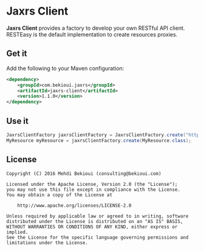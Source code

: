 # Jaxrs Client

**Jaxrs Client** provides a factory to develop your own RESTful API client. RESTEasy is the default implementation to create resources proxies.

## Get it

Add the following to your Maven configuration:

```xml
<dependency>
	<groupId>com.bekioui.jaxrs</groupId>
	<artifactId>jaxrs-client</artifactId>
	<version>1.1.0</version>
</dependency>
```

## Use it

```java
JaxrsClientFactory jaxrsClientFactory = JaxrsClientFactory.create("http://localhost:8080");
MyResource myResource = jaxrsClientFactory.create(MyResource.class);
```

## License
	
	Copyright (C) 2016 Mehdi Bekioui (consulting@bekioui.com)
	
	Licensed under the Apache License, Version 2.0 (the "License");
	you may not use this file except in compliance with the License.
	You may obtain a copy of the License at
	
		http://www.apache.org/licenses/LICENSE-2.0
	
	Unless required by applicable law or agreed to in writing, software
	distributed under the License is distributed on an "AS IS" BASIS,
	WITHOUT WARRANTIES OR CONDITIONS OF ANY KIND, either express or implied.
	See the License for the specific language governing permissions and
	limitations under the License.		